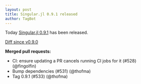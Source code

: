 ```yaml
---
layout: post
title: Singular.jl 0.9.1 released
author: TagBot
---
```


Today [Singular.jl 0.9.1](https://github.com/oscar-system/Singular.jl/releases/tag/v0.9.1) has
been released.

[Diff since v0.9.0](https://github.com/oscar-system/Singular.jl/compare/v0.9.0...v0.9.1)



**Merged pull requests:**
- CI: ensure updating a PR cancels running CI jobs for it (#528) (@fingolfin)
- Bump dependencies (#531) (@thofma)
- Tag 0.9.1 (#533) (@thofma)
